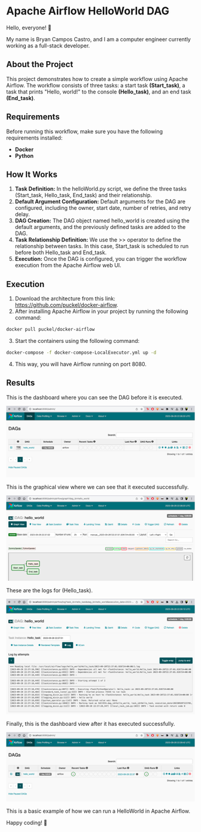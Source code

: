 # Apache Airflow HelloWorld DAG

Hello, everyone! 👋

My name is Bryan Campos Castro, and I am a computer engineer currently working as a full-stack developer.

## About the Project

This project demonstrates how to create a simple workflow using Apache Airflow. The workflow consists of three tasks: a start task **(Start_task)**, a task that prints "Hello, world!" to the console **(Hello_task)**, and an end task **(End_task)**.

## Requirements

Before running this workflow, make sure you have the following requirements installed:

- **Docker**
- **Python**

## How It Works

1. **Task Definition:** In the helloWorld.py script, we define the three tasks (Start_task, Hello_task, End_task) and their relationship.
2. **Default Argument Configuration:** Default arguments for the DAG are configured, including the owner, start date, number of retries, and retry delay.
3. **DAG Creation:** The DAG object named hello_world is created using the default arguments, and the previously defined tasks are added to the DAG.
4. **Task Relationship Definition:** We use the >> operator to define the relationship between tasks. In this case, Start_task is scheduled to run before both Hello_task and End_task.
5. **Execution:** Once the DAG is configured, you can trigger the workflow execution from the Apache Airflow web UI.

## Execution

1. Download the architecture from this link: https://github.com/puckel/docker-airflow.
2. After installing Apache Airflow in your project by running the following command:
```bash
docker pull puckel/docker-airflow
```
3. Start the containers using the following command:
```bash
docker-compose -f docker-compose-LocalExecutor.yml up -d
```
4. This way, you will have Airflow running on port 8080.

## Results


This is the dashboard where you can see the DAG before it is executed.

![Screenshot (160)](https://github.com/Bryancampos20/ApacheAirflow/blob/main/results/dashboard.png)

This is the graphical view where we can see that it executed successfully.

![Screenshot (160)](https://github.com/Bryancampos20/ApacheAirflow/blob/main/results/graph.png)

These are the logs for (Hello_task).

![Screenshot (160)](https://github.com/Bryancampos20/ApacheAirflow/blob/main/results/logs.png)

Finally, this is the dashboard view after it has executed successfully.

![Screenshot (160)](https://github.com/Bryancampos20/ApacheAirflow/blob/main/results/result.png)

This is a basic example of how we can run a HelloWorld in Apache Airflow.

Happy coding! 🚀
